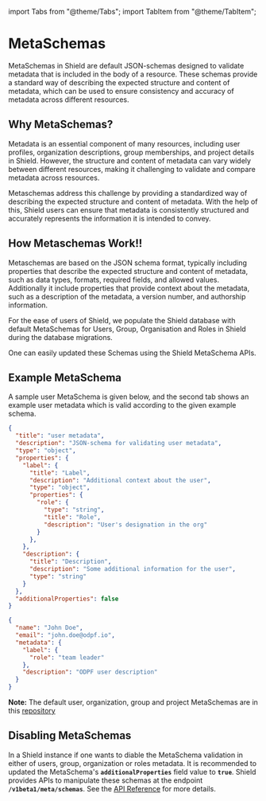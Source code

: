 import Tabs from "@theme/Tabs";
import TabItem from "@theme/TabItem";

# MetaSchemas

MetaSchemas in Shield are default JSON-schemas designed to validate metadata that is included in the body of a resource. These schemas provide a standard way of describing the expected structure and content of metadata, which can be used to ensure consistency and accuracy of metadata across different resources.

## Why MetaSchemas?

Metadata is an essential component of many resources, including user profiles, organization descriptions, group memberships, and project details in Shield. However, the structure and content of metadata can vary widely between different resources, making it challenging to validate and compare metadata across resources.

Metaschemas address this challenge by providing a standardized way of describing the expected structure and content of metadata. With the help of this, Shield users can ensure that metadata is consistently structured and accurately represents the information it is intended to convey.

## How Metaschemas Work!!

Metaschemas are based on the JSON schema format, typically including properties that describe the expected structure and content of metadata, such as data types, formats, required fields, and allowed values. Additionally it include properties that provide context about the metadata, such as a description of the metadata, a version number, and authorship information.

For the ease of users of Shield, we populate the Shield database with default MetaSchemas for Users, Group, Organisation and Roles in Shield during the database migrations.

One can easily updated these Schemas using the Shield MetaSchema APIs.

## Example MetaSchema

A sample user MetaSchema is given below, and the second tab shows an example user metadata which is valid according to the given example schema.

<Tabs groupId="cli" >
<TabItem value="User MetaSchema" label="User MetaSchema">

```json
{
  "title": "user metadata",
  "description": "JSON-schema for validating user metadata",
  "type": "object",
  "properties": {
    "label": {
      "title": "Label",
      "description": "Additional context about the user",
      "type": "object",
      "properties": {
        "role": {
          "type": "string",
          "title": "Role",
          "description": "User's designation in the org"
        }
      },
    },
    "description": {
      "title": "Description",
      "description": "Some additional information for the user",
      "type": "string"
    }
  },
  "additionalProperties": false
}
```

</TabItem>
<TabItem value="Valid User" label="Valid User">

```json
{
  "name": "John Doe",
  "email": "john.doe@odpf.io",
  "metadata": {
    "label": {
      "role": "team leader"
    },
    "description": "ODPF user description"
  }
}
```

</TabItem>
</Tabs>

**Note:** The default user, organization, group and project MetaSchemas are in this [repository](https://github.com/odpf/shield/tree/feat/json-schema-validation/internal/store/postgres/metaschemas)

## Disabling MetaSchemas

In a Shield instance if one wants to diable the MetaSchema validation in either of users, group, organization or roles metadata. It is recommended to updated the MetaSchema's **`additionalProperties`** field value to **`true`**. Shield provides APIs to manipulate these schemas at the endpoint **`/v1beta1/meta/schemas`**. See the [API Reference](../apis/shield-service-create-meta-schema.api.mdx) for more details.
